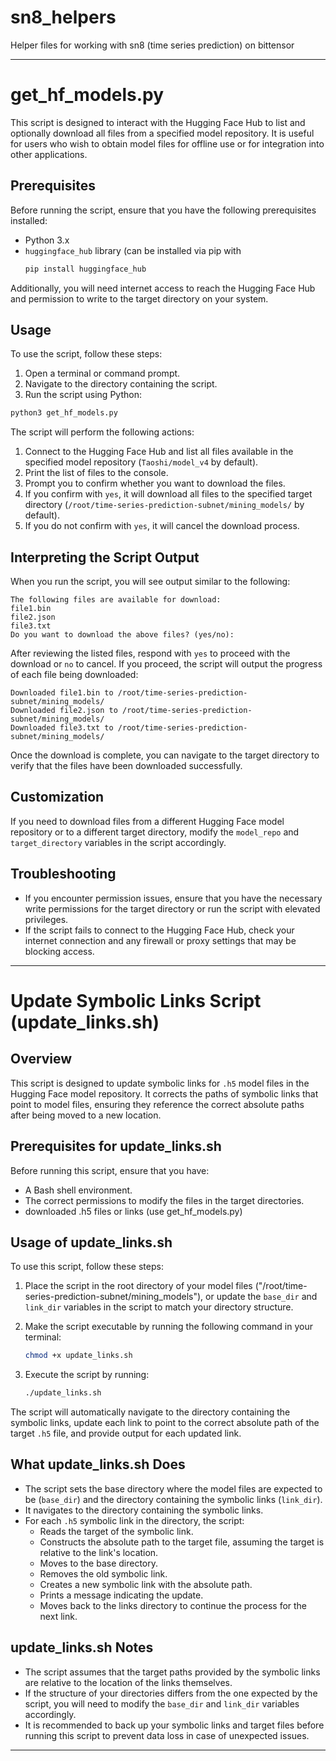# sn8_helpers
Helper files for working with sn8 (time series prediction) on bittensor

---

# get_hf_models.py

This script is designed to interact with the Hugging Face Hub to list and optionally download all files from a specified model repository. It is useful for users who wish to obtain model files for offline use or for integration into other applications.

## Prerequisites

Before running the script, ensure that you have the following prerequisites installed:

- Python 3.x
- `huggingface_hub` library (can be installed via pip with
  ```bash
  pip install huggingface_hub
  ```

Additionally, you will need internet access to reach the Hugging Face Hub and permission to write to the target directory on your system.

## Usage

To use the script, follow these steps:

1. Open a terminal or command prompt.
2. Navigate to the directory containing the script.
3. Run the script using Python:

```bash
python3 get_hf_models.py
```

The script will perform the following actions:

1. Connect to the Hugging Face Hub and list all files available in the specified model repository (`Taoshi/model_v4` by default).
2. Print the list of files to the console.
3. Prompt you to confirm whether you want to download the files.
4. If you confirm with `yes`, it will download all files to the specified target directory (`/root/time-series-prediction-subnet/mining_models/` by default).
5. If you do not confirm with `yes`, it will cancel the download process.

## Interpreting the Script Output

When you run the script, you will see output similar to the following:

```
The following files are available for download:
file1.bin
file2.json
file3.txt
Do you want to download the above files? (yes/no):
```

After reviewing the listed files, respond with `yes` to proceed with the download or `no` to cancel. If you proceed, the script will output the progress of each file being downloaded:

```
Downloaded file1.bin to /root/time-series-prediction-subnet/mining_models/
Downloaded file2.json to /root/time-series-prediction-subnet/mining_models/
Downloaded file3.txt to /root/time-series-prediction-subnet/mining_models/
```

Once the download is complete, you can navigate to the target directory to verify that the files have been downloaded successfully.

## Customization

If you need to download files from a different Hugging Face model repository or to a different target directory, modify the `model_repo` and `target_directory` variables in the script accordingly.

## Troubleshooting

- If you encounter permission issues, ensure that you have the necessary write permissions for the target directory or run the script with elevated privileges.
- If the script fails to connect to the Hugging Face Hub, check your internet connection and any firewall or proxy settings that may be blocking access.

---


# Update Symbolic Links Script (update_links.sh)

## Overview

This script is designed to update symbolic links for `.h5` model files in the Hugging Face model repository. It corrects the paths of symbolic links that point to model files, ensuring they reference the correct absolute paths after being moved to a new location.

## Prerequisites for update_links.sh

Before running this script, ensure that you have:

- A Bash shell environment.
- The correct permissions to modify the files in the target directories.
- downloaded .h5 files or links (use get_hf_models.py)

## Usage of update_links.sh

To use this script, follow these steps:

1. Place the script in the root directory of your model files ("/root/time-series-prediction-subnet/mining_models"), or update the `base_dir` and `link_dir` variables in the script to match your directory structure.
2. Make the script executable by running the following command in your terminal:

    ```bash
    chmod +x update_links.sh
    ```

3. Execute the script by running:

    ```bash
    ./update_links.sh
    ```

The script will automatically navigate to the directory containing the symbolic links, update each link to point to the correct absolute path of the target `.h5` file, and provide output for each updated link.

## What update_links.sh Does

- The script sets the base directory where the model files are expected to be (`base_dir`) and the directory containing the symbolic links (`link_dir`).
- It navigates to the directory containing the symbolic links.
- For each `.h5` symbolic link in the directory, the script:
  - Reads the target of the symbolic link.
  - Constructs the absolute path to the target file, assuming the target is relative to the link's location.
  - Moves to the base directory.
  - Removes the old symbolic link.
  - Creates a new symbolic link with the absolute path.
  - Prints a message indicating the update.
  - Moves back to the links directory to continue the process for the next link.

## update_links.sh Notes

- The script assumes that the target paths provided by the symbolic links are relative to the location of the links themselves.
- If the structure of your directories differs from the one expected by the script, you will need to modify the `base_dir` and `link_dir` variables accordingly.
- It is recommended to back up your symbolic links and target files before running this script to prevent data loss in case of unexpected issues.

---
